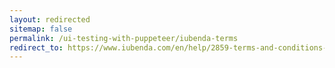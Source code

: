 ```yaml
---
layout: redirected
sitemap: false
permalink: /ui-testing-with-puppeteer/iubenda-terms
redirect_to: https://www.iubenda.com/en/help/2859-terms-and-conditions-when-are-they-needed
---
```


